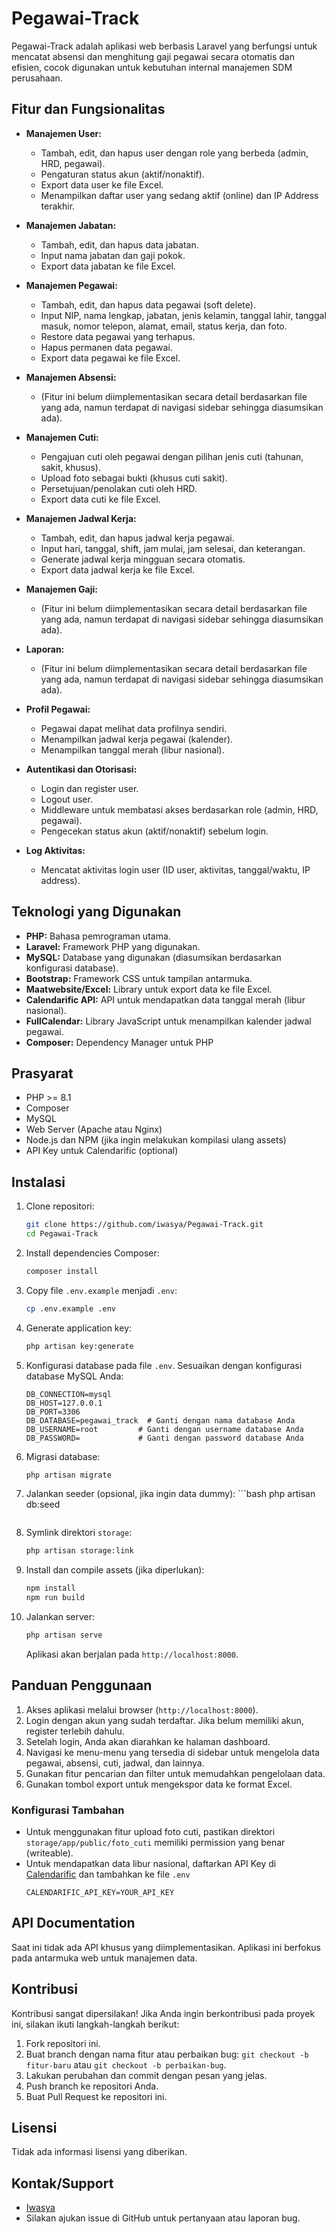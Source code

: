 # Pegawai-Track

Pegawai-Track adalah aplikasi web berbasis Laravel yang berfungsi untuk mencatat absensi dan menghitung gaji pegawai secara otomatis dan efisien, cocok digunakan untuk kebutuhan internal manajemen SDM perusahaan.

## Fitur dan Fungsionalitas

*   **Manajemen User:**
    *   Tambah, edit, dan hapus user dengan role yang berbeda (admin, HRD, pegawai).
    *   Pengaturan status akun (aktif/nonaktif).
    *   Export data user ke file Excel.
    *   Menampilkan daftar user yang sedang aktif (online) dan IP Address terakhir.

*   **Manajemen Jabatan:**
    *   Tambah, edit, dan hapus data jabatan.
    *   Input nama jabatan dan gaji pokok.
    *   Export data jabatan ke file Excel.

*   **Manajemen Pegawai:**
    *   Tambah, edit, dan hapus data pegawai (soft delete).
    *   Input NIP, nama lengkap, jabatan, jenis kelamin, tanggal lahir, tanggal masuk, nomor telepon, alamat, email, status kerja, dan foto.
    *   Restore data pegawai yang terhapus.
    *   Hapus permanen data pegawai.
    *   Export data pegawai ke file Excel.

*   **Manajemen Absensi:**
    *   (Fitur ini belum diimplementasikan secara detail berdasarkan file yang ada, namun terdapat di navigasi sidebar sehingga diasumsikan ada).

*   **Manajemen Cuti:**
    *   Pengajuan cuti oleh pegawai dengan pilihan jenis cuti (tahunan, sakit, khusus).
    *   Upload foto sebagai bukti (khusus cuti sakit).
    *   Persetujuan/penolakan cuti oleh HRD.
    *   Export data cuti ke file Excel.

*   **Manajemen Jadwal Kerja:**
    *   Tambah, edit, dan hapus jadwal kerja pegawai.
    *   Input hari, tanggal, shift, jam mulai, jam selesai, dan keterangan.
    *   Generate jadwal kerja mingguan secara otomatis.
    *   Export data jadwal kerja ke file Excel.

*   **Manajemen Gaji:**
    *   (Fitur ini belum diimplementasikan secara detail berdasarkan file yang ada, namun terdapat di navigasi sidebar sehingga diasumsikan ada).

*   **Laporan:**
    *   (Fitur ini belum diimplementasikan secara detail berdasarkan file yang ada, namun terdapat di navigasi sidebar sehingga diasumsikan ada).

*   **Profil Pegawai:**
    *   Pegawai dapat melihat data profilnya sendiri.
    *   Menampilkan jadwal kerja pegawai (kalender).
    *   Menampilkan tanggal merah (libur nasional).

*   **Autentikasi dan Otorisasi:**
    *   Login dan register user.
    *   Logout user.
    *   Middleware untuk membatasi akses berdasarkan role (admin, HRD, pegawai).
    *   Pengecekan status akun (aktif/nonaktif) sebelum login.

*   **Log Aktivitas:**
    *   Mencatat aktivitas login user (ID user, aktivitas, tanggal/waktu, IP address).

## Teknologi yang Digunakan

*   **PHP:** Bahasa pemrograman utama.
*   **Laravel:** Framework PHP yang digunakan.
*   **MySQL:** Database yang digunakan (diasumsikan berdasarkan konfigurasi database).
*   **Bootstrap:** Framework CSS untuk tampilan antarmuka.
*   **Maatwebsite/Excel:** Library untuk export data ke file Excel.
*   **Calendarific API:** API untuk mendapatkan data tanggal merah (libur nasional).
*   **FullCalendar:** Library JavaScript untuk menampilkan kalender jadwal pegawai.
*   **Composer:** Dependency Manager untuk PHP

## Prasyarat

*   PHP >= 8.1
*   Composer
*   MySQL
*   Web Server (Apache atau Nginx)
*   Node.js dan NPM (jika ingin melakukan kompilasi ulang assets)
*   API Key untuk Calendarific (optional)

## Instalasi

1.  Clone repositori:

    ```bash
    git clone https://github.com/iwasya/Pegawai-Track.git
    cd Pegawai-Track
    ```

2.  Install dependencies Composer:

    ```bash
    composer install
    ```

3.  Copy file `.env.example` menjadi `.env`:

    ```bash
    cp .env.example .env
    ```

4.  Generate application key:

    ```bash
    php artisan key:generate
    ```

5.  Konfigurasi database pada file `.env`.  Sesuaikan dengan konfigurasi database MySQL Anda:

    ```
    DB_CONNECTION=mysql
    DB_HOST=127.0.0.1
    DB_PORT=3306
    DB_DATABASE=pegawai_track  # Ganti dengan nama database Anda
    DB_USERNAME=root         # Ganti dengan username database Anda
    DB_PASSWORD=             # Ganti dengan password database Anda
    ```

6.  Migrasi database:

    ```bash
    php artisan migrate
    ```

7.  Jalankan seeder (opsional, jika ingin data dummy):
        ```bash
    php artisan db:seed
    ```

8.  Symlink direktori `storage`:

    ```bash
    php artisan storage:link
    ```

9.  Install dan compile assets (jika diperlukan):

    ```bash
    npm install
    npm run build
    ```

10. Jalankan server:

    ```bash
    php artisan serve
    ```

    Aplikasi akan berjalan pada `http://localhost:8000`.

## Panduan Penggunaan

1.  Akses aplikasi melalui browser (`http://localhost:8000`).
2.  Login dengan akun yang sudah terdaftar. Jika belum memiliki akun, register terlebih dahulu.
3.  Setelah login, Anda akan diarahkan ke halaman dashboard.
4.  Navigasi ke menu-menu yang tersedia di sidebar untuk mengelola data pegawai, absensi, cuti, jadwal, dan lainnya.
5.  Gunakan fitur pencarian dan filter untuk memudahkan pengelolaan data.
6.  Gunakan tombol export untuk mengekspor data ke format Excel.

### Konfigurasi Tambahan
* Untuk menggunakan fitur upload foto cuti, pastikan direktori `storage/app/public/foto_cuti` memiliki permission yang benar (writeable).
* Untuk mendapatkan data libur nasional, daftarkan API Key di [Calendarific](https://calendarific.com/) dan tambahkan ke file `.env`
    ```
    CALENDARIFIC_API_KEY=YOUR_API_KEY
    ```

## API Documentation

Saat ini tidak ada API khusus yang diimplementasikan.  Aplikasi ini berfokus pada antarmuka web untuk manajemen data.

## Kontribusi

Kontribusi sangat dipersilakan! Jika Anda ingin berkontribusi pada proyek ini, silakan ikuti langkah-langkah berikut:

1.  Fork repositori ini.
2.  Buat branch dengan nama fitur atau perbaikan bug: `git checkout -b fitur-baru` atau `git checkout -b perbaikan-bug`.
3.  Lakukan perubahan dan commit dengan pesan yang jelas.
4.  Push branch ke repositori Anda.
5.  Buat Pull Request ke repositori ini.

## Lisensi

Tidak ada informasi lisensi yang diberikan.

## Kontak/Support

*   [Iwasya](https://github.com/iwasya)
*   Silakan ajukan issue di GitHub untuk pertanyaan atau laporan bug.
